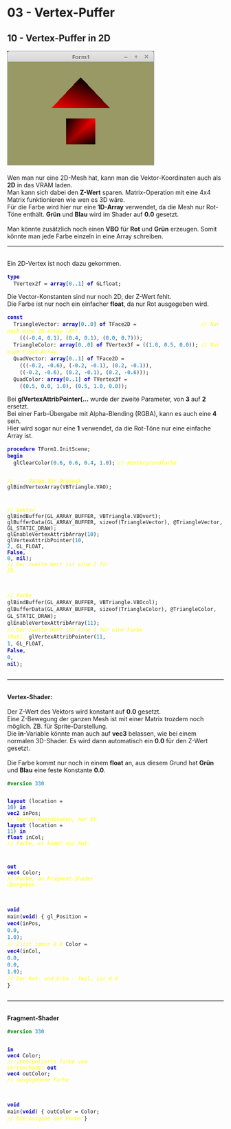 <html>
    <b><h1>03 - Vertex-Puffer</h1></b>
    <b><h2>10 - Vertex-Puffer in 2D</h2></b>
<img src="image.png" alt="Selfhtml"><br><br>
Wen man nur eine 2D-Mesh hat, kann man die Vektor-Koordinaten auch als <b>2D</b> in das VRAM laden.<br>
Man kann sich dabei den <b>Z-Wert</b> sparen. Matrix-Operation mit eine 4x4 Matrix funktionieren wie wen es 3D wäre.<br>
Für die Farbe wird hier nur eine <b>1D-Array</b> verwendet, da die Mesh nur Rot-Töne enthält. <b>Grün</b> und <b>Blau</b> wird im Shader auf <b>0.0</b> gesetzt.<br>
<br>
Man könnte zusätzlich noch einen <b>VBO</b> für <b>Rot</b> und <b>Grün</b> erzeugen. Somit könnte man jede Farbe einzeln in eine Array schreiben.<br>
<hr><br>
Ein 2D-Vertex ist noch dazu gekommen.<br>
<pre><code><b><font color="0000BB">type</font></b>
  TVertex2f = <b><font color="0000BB">array</font></b>[<font color="#0077BB">0</font>..<font color="#0077BB">1</font>] <b><font color="0000BB">of</font></b> GLfloat;</code></pre>
Die Vector-Konstanten sind nur noch 2D, der Z-Wert fehlt.<br>
Die Farbe ist nur noch ein einfacher <b>float</b>, da nur Rot ausgegeben wird.<br>
<pre><code><b><font color="0000BB">const</font></b>
  TriangleVector: <b><font color="0000BB">array</font></b>[<font color="#0077BB">0</font>..<font color="#0077BB">0</font>] <b><font color="0000BB">of</font></b> TFace2D =                     <i><font color="#FFFF00">// Nur noch eine 2D-Array (XY).</font></i>
    (((-<font color="#0077BB">0</font>.<font color="#0077BB">4</font>, <font color="#0077BB">0</font>.<font color="#0077BB">1</font>), (<font color="#0077BB">0</font>.<font color="#0077BB">4</font>, <font color="#0077BB">0</font>.<font color="#0077BB">1</font>), (<font color="#0077BB">0</font>.<font color="#0077BB">0</font>, <font color="#0077BB">0</font>.<font color="#0077BB">7</font>)));
  TriangleColor: <b><font color="0000BB">array</font></b>[<font color="#0077BB">0</font>..<font color="#0077BB">0</font>] <b><font color="0000BB">of</font></b> TVertex3f = ((<font color="#0077BB">1</font>.<font color="#0077BB">0</font>, <font color="#0077BB">0</font>.<font color="#0077BB">5</font>, <font color="#0077BB">0</font>.<font color="#0077BB">0</font>)); <i><font color="#FFFF00">// Nur eine Float-Array.</font></i>
  QuadVector: <b><font color="0000BB">array</font></b>[<font color="#0077BB">0</font>..<font color="#0077BB">1</font>] <b><font color="0000BB">of</font></b> TFace2D =
    (((-<font color="#0077BB">0</font>.<font color="#0077BB">2</font>, -<font color="#0077BB">0</font>.<font color="#0077BB">6</font>), (-<font color="#0077BB">0</font>.<font color="#0077BB">2</font>, -<font color="#0077BB">0</font>.<font color="#0077BB">1</font>), (<font color="#0077BB">0</font>.<font color="#0077BB">2</font>, -<font color="#0077BB">0</font>.<font color="#0077BB">1</font>)),
    ((-<font color="#0077BB">0</font>.<font color="#0077BB">2</font>, -<font color="#0077BB">0</font>.<font color="#0077BB">6</font>), (<font color="#0077BB">0</font>.<font color="#0077BB">2</font>, -<font color="#0077BB">0</font>.<font color="#0077BB">1</font>), (<font color="#0077BB">0</font>.<font color="#0077BB">2</font>, -<font color="#0077BB">0</font>.<font color="#0077BB">6</font>)));
  QuadColor: <b><font color="0000BB">array</font></b>[<font color="#0077BB">0</font>..<font color="#0077BB">1</font>] <b><font color="0000BB">of</font></b> TVertex3f =
    ((<font color="#0077BB">0</font>.<font color="#0077BB">5</font>, <font color="#0077BB">0</font>.<font color="#0077BB">0</font>, <font color="#0077BB">1</font>.<font color="#0077BB">0</font>), (<font color="#0077BB">0</font>.<font color="#0077BB">5</font>, <font color="#0077BB">1</font>.<font color="#0077BB">0</font>, <font color="#0077BB">0</font>.<font color="#0077BB">0</font>));</code></pre>
Bei <b>glVertexAttribPointer(...</b> wurde der zweite Parameter, von <b>3</b> auf <b>2</b> ersetzt.<br>
Bei einer Farb-Übergabe mit Alpha-Blending (RGBA), kann es auch eine <b>4</b> sein.<br>
Hier wird sogar nur eine <b>1</b> verwendet, da die Rot-Töne nur eine einfache Array ist.<br>
<pre><code><b><font color="0000BB">procedure</font></b> TForm1.InitScene;
<b><font color="0000BB">begin</font></b>
  glClearColor(<font color="#0077BB">0</font>.<font color="#0077BB">6</font>, <font color="#0077BB">0</font>.<font color="#0077BB">6</font>, <font color="#0077BB">0</font>.<font color="#0077BB">4</font>, <font color="#0077BB">1</font>.<font color="#0077BB">0</font>); <i><font color="#FFFF00">// Hintergrundfarbe</font></i>

  <i><font color="#FFFF00">// --- Daten für Dreieck</font></i>
  glBindVertexArray(VBTriangle.VAO);

  <i><font color="#FFFF00">// Vektor</font></i>
  glBindBuffer(GL_ARRAY_BUFFER, VBTriangle.VBOvert);
  glBufferData(GL_ARRAY_BUFFER, sizeof(TriangleVector), @TriangleVector, GL_STATIC_DRAW);
  glEnableVertexAttribArray(<font color="#0077BB">10</font>);
  glVertexAttribPointer(<font color="#0077BB">10</font>, <font color="#0077BB">2</font>, GL_FLOAT, <b><font color="0000BB">False</font></b>, <font color="#0077BB">0</font>, <b><font color="0000BB">nil</font></b>); <i><font color="#FFFF00">// Der zweite Wert ist eine 2 für 2D.</font></i>

  <i><font color="#FFFF00">// Farbe</font></i>
  glBindBuffer(GL_ARRAY_BUFFER, VBTriangle.VBOcol);
  glBufferData(GL_ARRAY_BUFFER, sizeof(TriangleColor), @TriangleColor, GL_STATIC_DRAW);
  glEnableVertexAttribArray(<font color="#0077BB">11</font>);                         <i><font color="#FFFF00">// Der zweite Wert ist eine 1 für eine Farbe (Rot).</font></i>
  glVertexAttribPointer(<font color="#0077BB">11</font>, <font color="#0077BB">1</font>, GL_FLOAT, <b><font color="0000BB">False</font></b>, <font color="#0077BB">0</font>, <b><font color="0000BB">nil</font></b>);</code></pre>
<hr><br>
<b>Vertex-Shader:</b><br>
<br>
Der Z-Wert des Vektors wird konstant auf <b>0.0</b> gesetzt.<br>
Eine Z-Bewegung der ganzen Mesh ist mit einer Matrix trozdem noch möglich. ZB. für Sprite-Darstellung.<br>
Die <b>in</b>-Variable könnte man auch auf <b>vec3</b> belassen, wie bei einem normalen 3D-Shader. Es wird dann automatisch ein <b>0.0</b> für den Z-Wert gesetzt.<br>
<br>
Die Farbe kommt nur noch in einem <b>float</b> an, aus diesem Grund hat <b>Grün</b> und <b>Blau</b> eine feste Konstante <b>0.0</b>.<br>
<pre><code><b><font color="#008800">#version</font></b> <font color="#0077BB">330</font>

<b><font color="0000BB">layout</font></b> (location = <font color="#0077BB">10</font>) <b><font color="0000BB">in</font></b> <b><font color="0000BB">vec2</font></b> inPos;     <i><font color="#FFFF00">// Vertex-Koordinaten, nur XY.</font></i>
<b><font color="0000BB">layout</font></b> (location = <font color="#0077BB">11</font>) <b><font color="0000BB">in</font></b> <b><font color="0000BB">float</font></b> inCol;    <i><font color="#FFFF00">// Farbe, es kommt nur Rot.</font></i>

<b><font color="0000BB">out</font></b> <b><font color="0000BB">vec4</font></b> Color;                           <i><font color="#FFFF00">// Farbe, an Fragment-Shader übergeben.</font></i>

<b><font color="0000BB">void</font></b> main(<b><font color="0000BB">void</font></b>)
{
  gl_Position = <b><font color="0000BB">vec4</font></b>(inPos, <font color="#0077BB">0</font>.<font color="#0077BB">0</font>, <font color="#0077BB">1</font>.<font color="#0077BB">0</font>);    <i><font color="#FFFF00">// Z ist immer 0.0</font></i>
  Color = <b><font color="0000BB">vec4</font></b>(inCol, <font color="#0077BB">0</font>.<font color="#0077BB">0</font>, <font color="#0077BB">0</font>.<font color="#0077BB">0</font>, <font color="#0077BB">1</font>.<font color="#0077BB">0</font>);     <i><font color="#FFFF00">// Der Rot- und Grün - Teil, ist 0.0</font></i>
}
</code></pre>
<hr><br>
<b>Fragment-Shader</b><br>
<pre><code><b><font color="#008800">#version</font></b> <font color="#0077BB">330</font>

<b><font color="0000BB">in</font></b> <b><font color="0000BB">vec4</font></b> Color;     <i><font color="#FFFF00">// interpolierte Farbe vom Vertexshader</font></i>
<b><font color="0000BB">out</font></b> <b><font color="0000BB">vec4</font></b> outColor; <i><font color="#FFFF00">// ausgegebene Farbe</font></i>

<b><font color="0000BB">void</font></b> main(<b><font color="0000BB">void</font></b>)
{
  outColor = Color; <i><font color="#FFFF00">// Die Ausgabe der Farbe</font></i>
}
</code></pre>

</html>
